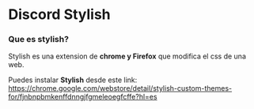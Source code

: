 <h1>Discord Stylish</h1>	

### Que es stylish?
Stylish es una extension de __chrome y Firefox__ que modifica el css de una web.

Puedes instalar **Stylish** desde este link: https://chrome.google.com/webstore/detail/stylish-custom-themes-for/fjnbnpbmkenffdnngjfgmeleoegfcffe?hl=es
